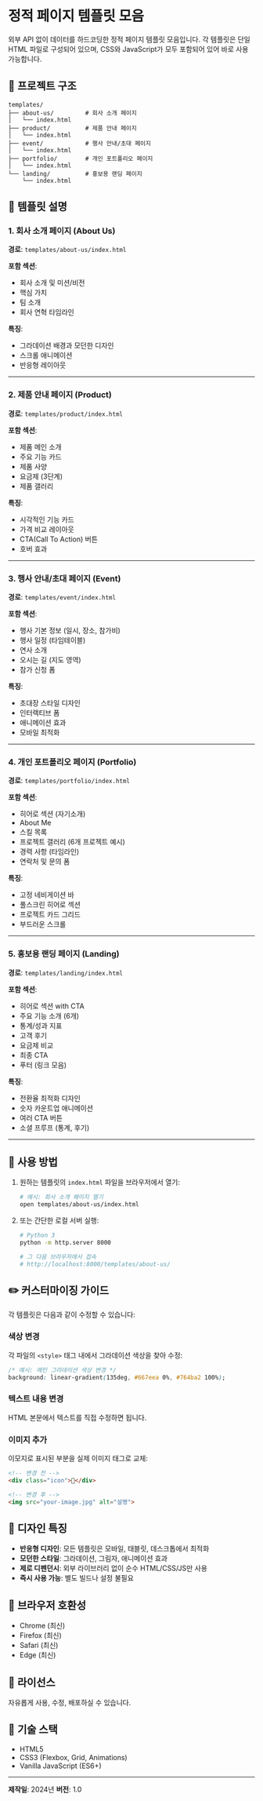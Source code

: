 # 정적 페이지 템플릿 모음

외부 API 없이 데이터를 하드코딩한 정적 페이지 템플릿 모음입니다.
각 템플릿은 단일 HTML 파일로 구성되어 있으며, CSS와 JavaScript가 모두 포함되어 있어 바로 사용 가능합니다.

## 📁 프로젝트 구조

```
templates/
├── about-us/         # 회사 소개 페이지
│   └── index.html
├── product/          # 제품 안내 페이지
│   └── index.html
├── event/            # 행사 안내/초대 페이지
│   └── index.html
├── portfolio/        # 개인 포트폴리오 페이지
│   └── index.html
└── landing/          # 홍보용 랜딩 페이지
    └── index.html
```

## 🎨 템플릿 설명

### 1. 회사 소개 페이지 (About Us)
**경로**: `templates/about-us/index.html`

**포함 섹션**:
- 회사 소개 및 미션/비전
- 핵심 가치
- 팀 소개
- 회사 연혁 타임라인

**특징**:
- 그라데이션 배경과 모던한 디자인
- 스크롤 애니메이션
- 반응형 레이아웃

---

### 2. 제품 안내 페이지 (Product)
**경로**: `templates/product/index.html`

**포함 섹션**:
- 제품 메인 소개
- 주요 기능 카드
- 제품 사양
- 요금제 (3단계)
- 제품 갤러리

**특징**:
- 시각적인 기능 카드
- 가격 비교 레이아웃
- CTA(Call To Action) 버튼
- 호버 효과

---

### 3. 행사 안내/초대 페이지 (Event)
**경로**: `templates/event/index.html`

**포함 섹션**:
- 행사 기본 정보 (일시, 장소, 참가비)
- 행사 일정 (타임테이블)
- 연사 소개
- 오시는 길 (지도 영역)
- 참가 신청 폼

**특징**:
- 초대장 스타일 디자인
- 인터랙티브 폼
- 애니메이션 효과
- 모바일 최적화

---

### 4. 개인 포트폴리오 페이지 (Portfolio)
**경로**: `templates/portfolio/index.html`

**포함 섹션**:
- 히어로 섹션 (자기소개)
- About Me
- 스킬 목록
- 프로젝트 갤러리 (6개 프로젝트 예시)
- 경력 사항 (타임라인)
- 연락처 및 문의 폼

**특징**:
- 고정 네비게이션 바
- 풀스크린 히어로 섹션
- 프로젝트 카드 그리드
- 부드러운 스크롤

---

### 5. 홍보용 랜딩 페이지 (Landing)
**경로**: `templates/landing/index.html`

**포함 섹션**:
- 히어로 섹션 with CTA
- 주요 기능 소개 (6개)
- 통계/성과 지표
- 고객 후기
- 요금제 비교
- 최종 CTA
- 푸터 (링크 모음)

**특징**:
- 전환율 최적화 디자인
- 숫자 카운트업 애니메이션
- 여러 CTA 버튼
- 소셜 프루프 (통계, 후기)

---

## 🚀 사용 방법

1. 원하는 템플릿의 `index.html` 파일을 브라우저에서 열기:
   ```bash
   # 예시: 회사 소개 페이지 열기
   open templates/about-us/index.html
   ```

2. 또는 간단한 로컬 서버 실행:
   ```bash
   # Python 3
   python -m http.server 8000

   # 그 다음 브라우저에서 접속
   # http://localhost:8000/templates/about-us/
   ```

## ✏️ 커스터마이징 가이드

각 템플릿은 다음과 같이 수정할 수 있습니다:

### 색상 변경
각 파일의 `<style>` 태그 내에서 그라데이션 색상을 찾아 수정:
```css
/* 예시: 메인 그라데이션 색상 변경 */
background: linear-gradient(135deg, #667eea 0%, #764ba2 100%);
```

### 텍스트 내용 변경
HTML 본문에서 텍스트를 직접 수정하면 됩니다.

### 이미지 추가
이모지로 표시된 부분을 실제 이미지 태그로 교체:
```html
<!-- 변경 전 -->
<div class="icon">📱</div>

<!-- 변경 후 -->
<img src="your-image.jpg" alt="설명">
```

## 🎨 디자인 특징

- **반응형 디자인**: 모든 템플릿은 모바일, 태블릿, 데스크톱에서 최적화
- **모던한 스타일**: 그라데이션, 그림자, 애니메이션 효과
- **제로 디펜던시**: 외부 라이브러리 없이 순수 HTML/CSS/JS만 사용
- **즉시 사용 가능**: 별도 빌드나 설정 불필요

## 📱 브라우저 호환성

- Chrome (최신)
- Firefox (최신)
- Safari (최신)
- Edge (최신)

## 📝 라이선스

자유롭게 사용, 수정, 배포하실 수 있습니다.

## 🔧 기술 스택

- HTML5
- CSS3 (Flexbox, Grid, Animations)
- Vanilla JavaScript (ES6+)

---

**제작일**: 2024년
**버전**: 1.0

